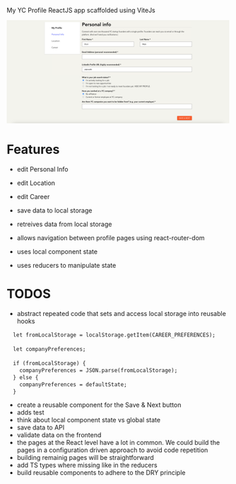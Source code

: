 My YC Profile ReactJS app scaffolded using ViteJs

![alt alt game of life screenshot](https://github.com/elvynmejia/yc-profile-ui/blob/main/ui.png?raw=true)

# Features
- edit Personal Info
- edit Location
- edit Career

- save data to local storage
- retreives data from local storage
- allows navigation between profile pages using react-router-dom
- uses local component state
- uses reducers to manipulate state

# TODOS
- abstract repeated code that sets and access local storage into reusable hooks

```
  let fromLocalStorage = localStorage.getItem(CAREER_PREFERENCES);

  let companyPreferences;

  if (fromLocalStorage) {
    companyPreferences = JSON.parse(fromLocalStorage);
  } else {
    companyPreferences = defaultState;
  }
```

- create a reusable component for the Save & Next button
- adds test
- think about local component state vs global state
- save data to API
- validate data on the frontend
- the pages at the React level have a lot in common. We could build the pages in a configuration driven approach to avoid code repetition
- building remainig pages will be straightforward
- add TS types where missing like in the reducers
- build reusable components to adhere to the DRY principle